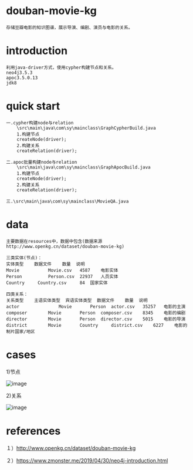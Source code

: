 # douban-movie-kg
    存储豆瓣电影的知识图谱，展示导演、编剧、演员与电影的关系。
# introduction
    利用java-driver方式，使用cypher构建节点和关系。
    neo4j3.5.3
    apoc3.5.0.13
    jdk8

# quick start

	一.cypher构建node与relation 
	    \src\main\java\com\sy\mainclass\GraphCypherBuild.java
	    1.构建节点
	    createNode(driver);
	    2.构建关系
        createRelation(driver);
        
    二.apoc批量构建node与relation
        \src\main\java\com\sy\mainclass\GraphApocBuild.java
        1.构建节点
        createNode(driver);
        2.构建关系
        createRelation(driver);
        
    三.\src\main\java\com\sy\mainclass\MovieQA.java
    
# data

    主要数据在resources中，数据中包含(数据来源http://www.openkg.cn/dataset/douban-movie-kg)
    
    三类实体(节点)：
    实体类型 	数据文件 	数量 	说明
    Movie 	        Movie.csv 	4587 	电影实体
    Person 	        Person.csv 	22937 	人员实体
    Country 	Country.csv 	84 	国家实体
    
    四类关系：
    关系类型 	主语实体类型 	宾语实体类型 	数据文件 	数量 	说明
    actor 	            Movie 	    Person 	actor.csv 	35257 	电影的主演
    composer 	    Movie 	    Person 	composer.csv 	8345 	电影的编剧
    director 	    Movie 	    Person 	director.csv 	5015 	电影的导演
    district 	    Movie 	    Country 	district.csv 	6227 	电影的制片国家/地区

# cases

1)节点

![image](https://github.com/jiangnanboy/movie_kg/tree/master/image/person.jpg)

2)关系

![image](https://github.com/jiangnanboy/movie_kg/tree/master/image/actor.jpg)

# references

１）http://www.openkg.cn/dataset/douban-movie-kg

２）https://www.zmonster.me/2019/04/30/neo4j-introduction.html


